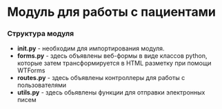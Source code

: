 # Модуль для работы с пациентами

### Структура модуля
- **__init__.py** - необходим для импортирования модуля.
- **forms.py** - здесь объявлены веб-формы в виде классов python, которые затем
трансформируется в HTML разметку при помощи WTForms
- **routes.py** - здесь объявлены контроллеры для работы с пользователями
- **utils.py** - здесь обьявлены функции для отправки электронных писем